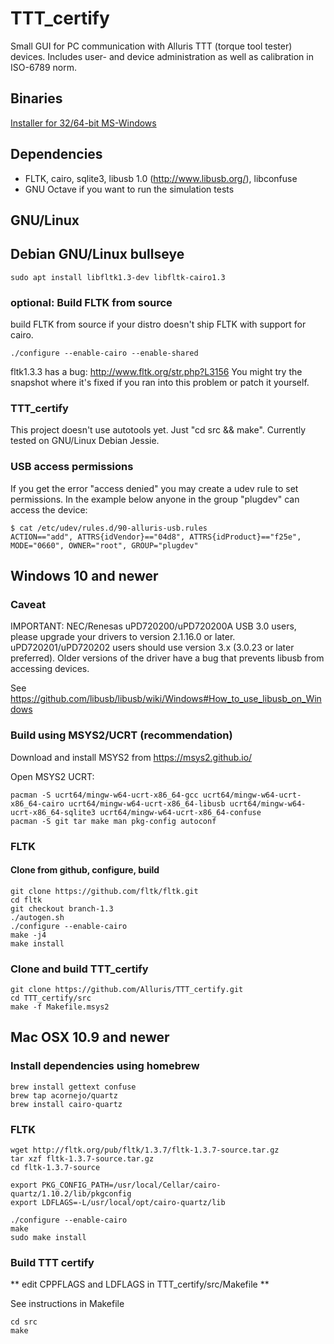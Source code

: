# TTT_certify
Small GUI for PC communication with Alluris TTT (torque tool tester) devices. Includes user- and device administration as well as calibration in ISO-6789 norm.

## Binaries

[Installer for 32/64-bit MS-Windows](https://alluris.de/de/produkte/software/TTT-300)

## Dependencies

* FLTK, cairo, sqlite3, libusb 1.0 (http://www.libusb.org/), libconfuse
* GNU Octave if you want to run the simulation tests

## GNU/Linux

## Debian GNU/Linux bullseye
```
sudo apt install libfltk1.3-dev libfltk-cairo1.3
```

### optional: Build FLTK from source

build FLTK from source if your distro doesn't ship FLTK with support for cairo.

```
./configure --enable-cairo --enable-shared
```

fltk1.3.3 has a bug: http://www.fltk.org/str.php?L3156
You might try the snapshot where it's fixed if you ran into this problem or patch it yourself.

### TTT_certify

This project doesn't use autotools yet. Just "cd src && make".
Currently tested on GNU/Linux Debian Jessie.

### USB access permissions

If you get the error "access denied" you may create a udev rule to set permissions.
In the example below anyone in the group "plugdev" can access the device:

```
$ cat /etc/udev/rules.d/90-alluris-usb.rules
ACTION=="add", ATTRS{idVendor}=="04d8", ATTRS{idProduct}=="f25e", MODE="0660", OWNER="root", GROUP="plugdev"
```

## Windows 10 and newer

### Caveat

IMPORTANT: NEC/Renesas uPD720200/uPD720200A USB 3.0 users, please upgrade your drivers to version 2.1.16.0 or later. uPD720201/uPD720202 users should use version 3.x (3.0.23 or later preferred). Older versions of the driver have a bug that prevents libusb from accessing devices. 

See https://github.com/libusb/libusb/wiki/Windows#How_to_use_libusb_on_Windows

### Build using MSYS2/UCRT (recommendation)

Download and install MSYS2 from https://msys2.github.io/

Open MSYS2 UCRT:

```
pacman -S ucrt64/mingw-w64-ucrt-x86_64-gcc ucrt64/mingw-w64-ucrt-x86_64-cairo ucrt64/mingw-w64-ucrt-x86_64-libusb ucrt64/mingw-w64-ucrt-x86_64-sqlite3 ucrt64/mingw-w64-ucrt-x86_64-confuse
pacman -S git tar make man pkg-config autoconf
```

### FLTK
#### Clone from github, configure, build

```
git clone https://github.com/fltk/fltk.git
cd fltk
git checkout branch-1.3
./autogen.sh
./configure --enable-cairo
make -j4
make install
```

### Clone and build TTT_certify
```
git clone https://github.com/Alluris/TTT_certify.git
cd TTT_certify/src
make -f Makefile.msys2
```

## Mac OSX 10.9 and newer

### Install dependencies using homebrew

```
brew install gettext confuse
brew tap acornejo/quartz
brew install cairo-quartz
```

### FLTK

```
wget http://fltk.org/pub/fltk/1.3.7/fltk-1.3.7-source.tar.gz
tar xzf fltk-1.3.7-source.tar.gz
cd fltk-1.3.7-source

export PKG_CONFIG_PATH=/usr/local/Cellar/cairo-quartz/1.10.2/lib/pkgconfig
export LDFLAGS=-L/usr/local/opt/cairo-quartz/lib

./configure --enable-cairo
make
sudo make install
```

### Build TTT certify

** edit CPPFLAGS and LDFLAGS in TTT_certify/src/Makefile **

See instructions in Makefile

```
cd src
make
```
